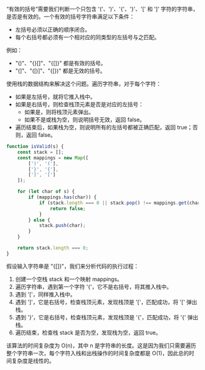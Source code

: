 “有效的括号”需要我们判断一个只包含 '('、')'、'{'、'}'、'[' 和 ']' 字符的字符串，是否是有效的。一个有效的括号字符串满足以下条件：

- 左括号必须以正确的顺序闭合。
- 每个右括号都必须有一个相对应的同类型的左括号与之匹配。

例如：

- "()"、"{}[]"、"{[]}" 都是有效的括号。
- "(]"、"([)]"、"{[})" 都是无效的括号。

使用栈的数据结构来解决这个问题。遍历字符串，对于每个字符：

- 如果是左括号，就将它推入栈中。
- 如果是右括号，则检查栈顶元素是否是对应的左括号：
   - 如果是，则将栈顶元素弹出。
   - 如果不是或栈为空，则说明括号无效，返回 false。
- 遍历结束后，如果栈为空，则说明所有的左括号都被正确匹配，返回 true；否则，返回 false。
```javascript
function isValid(s) {
    const stack = [];
    const mappings = new Map([
        [')', '('],
        ['}', '{'],
        [']', '[']
    ]);

    for (let char of s) {
        if (mappings.has(char)) {
            if (stack.length === 0 || stack.pop() !== mappings.get(char)) {
                return false;
            }
        } else {
            stack.push(char);
        }
    }

    return stack.length === 0;
}
```
假设输入字符串是 "{[]}"，我们来分析代码的执行过程：

1. 创建一个空栈 stack 和一个映射 mappings。
2. 遍历字符串，遇到第一个字符 '{'，它不是右括号，将其推入栈中。
3. 遇到 '['，同样推入栈中。
4. 遇到 ']'，它是右括号，检查栈顶元素，发现栈顶是 '['，匹配成功，将 '[' 弹出栈。
5. 遇到 '}'，它是右括号，检查栈顶元素，发现栈顶是 '{'，匹配成功，将 '{' 弹出栈。
6. 遍历结束，检查栈 stack 是否为空，发现栈为空，返回 true。

该算法的时间复杂度为 O(n)，其中 n 是字符串的长度。这是因为我们只需要遍历整个字符串一次，每个字符入栈和出栈操作的时间复杂度都是 O(1)，因此总的时间复杂度是线性的。
